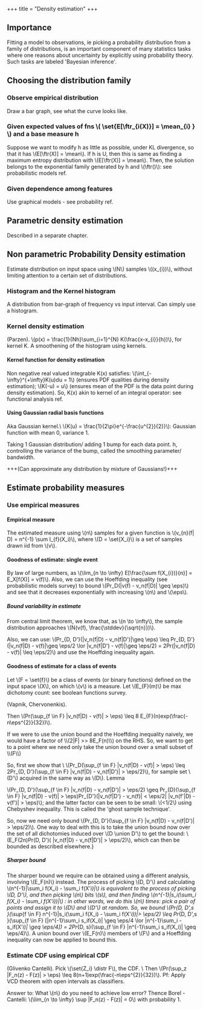 +++
title = "Density estimation"
+++

## Importance
Fitting a model to observations, ie picking a probability distribution from a family of distributions, is an important component of many statistics tasks where one reasons about uncertainty by explicitly using probability theory. Such tasks are labeled 'Bayesian inference'.

## Choosing the distribution family
### Observe empirical distribution
Draw a bar graph, see what the curve looks like.

### Given expected values of fns \\( \set{E[\ftr_{i(X)}] = \mean_{i} } \\) and a base measure h
Suppose we want to modify h as little as possible, under KL divergence, so that it has \\(E[\ftr(X)] = \mean\\). If h is U, then this is same as finding a maximum entropy distribution with \\(E[\ftr(X)] = \mean\\). Then, the solution belongs to the exponential family generated by h and \\(\ftr()\\): see probabilistic models ref.

### Given dependence among features
Use graphical models - see probability ref.

## Parametric density estimation
Described in a separate chapter.

## Non parametric Probability Density estimation
Estimate distribution on input space using \\(N\\) samples \\((x_{i})\\), without limiting attention to a certain set of distributions.

### Histogram and the Kernel histogram
A distribution from bar-graph of frequency vs input interval. Can simply use a histogram.

### Kernel density estimation
(Parzen). \\(p(x) = \frac{1}{Nh}\sum_{i=1}^{N} K(\frac{x-x_{i}}{h})\\), for kernel K. A smoothening of the histogram using kernels.

#### Kernel function for density estimation
Non negative real valued integrable K(x) satisfies: \\(\int_{-\infty}^{+\infty}K(u)du = 1\\) (ensures PDF qualities during density estimation); \\(K(-u) = u\\) (ensures mean of the PDF is the data point during density estimation). So, K(x) akin to kernel of an integral operator: see functional analysis ref.

#### Using Gaussian radial basis functions
Aka Gaussian kernel.\\
 \\(K(u) = \frac{1}{2\pi}e^{-\frac{u^{2}}{2}}\\): Gaussian function with mean 0, variance 1.

Taking 1 Gaussian distribution/ adding 1 bump for each data point. h, controlling the variance of the bump, called the smoothing parameter/ bandwidth.

+++(Can approximate any distribution by mixture of Gaussians!)+++

## Estimate probability measures
### Use empirical measures
#### Empirical measure
The estimated measure using \\(n\\) samples for a given function is \\(v_{n}(f| D) = n^{-1} \sum I_{f}(X_i)\\), where \\(D = \set{X_i}\\) is a set of samples drawn iid from \\(v\\). 

#### Goodness of estimate: single event
By law of large numbers, as \\(\lim_{n \to \infty} E[\frac{\sum f(X_{i})}{n}] = E_X[f(X)] = v(f)\\). Also, we can use the Hoeffding inequality (see probabilistic models survey) to bound \\(Pr_D(|v(f) - v_n(f|D)| \geq \eps)\\) and see that it decreases exponentially with increasing \\(n\\) and \\(\eps\\).

##### Bound variability in estimate
From central limit theorem, we know that, as \\(n \to \infty\\), the sample distribution approaches \\(N(v(f), \frac{\stddev}{\sqrt{n}})\\).

Also, we can use: \\(Pr_{D, D'}(|v_n(f|D) - v_n(f|D')|\geq \eps) \leq Pr_{D, D'}(|v_n(f|D) - v(f)|\geq \eps/2 \lor |v_n(f|D') - v(f)|\geq \eps/2) = 2Pr(|v_n(f|D) - v(f)| \leq \eps/2)\\) and use the Hoeffding inequality again.

#### Goodness of estimate for a class of events
Let \\(F = \set{f}\\) be a class of events (or binary functions) defined on the input space \\(X\\), on which \\(v\\) is a measure. Let \\(E_{F}(m)\\) be max dichotomy count: see boolean functions survey.

(Vapnik, Chervonenkis).

Then \\(Pr(\sup_{f \in F} |v_n(f|D) - v(f)| > \eps) \leq 8 E_{F}(n)exp(\frac{-n\eps^{2}}{32})\\).

<div class="proof">  If we were to use the union bound and the Hoeffding inequality naively, we would have a factor of \\(2|F| >> 8E_F(n)\\) on the RHS. So, we want to get to a point where we need only take the union bound over a small subset of \\(F\\)</div>

So, first we show that \\
\\(Pr_D(\sup_{f \in F} |v_n(f|D) - v(f)| > \eps) \leq 2Pr_{D, D'}(\sup_{f \in F} |v_n(f|D) - v_n(f|D')| > \eps/2)\\), for sample set \\(D'\\) acquired in the same way as \\(D\\). Lemma <div class="proof">\\(Pr_{D, D'}(\sup_{f \in F} |v_n(f|D) - v_n(f|D')| > \eps/2) \geq Pr_{D}(\sup_{f \in F} |v_n(f|D) - v(f)| > \eps)Pr_{D'}(|v_n(f|D') - v_n(f)| < \eps/2| |v_n(f'|D) - v(f')| > \eps)\\); and the latter factor can be seen to be small: \\(<1/2\\) using Chebyshev inequality. This is called the 'ghost sample technique'.</div>

So, now we need only bound \\(Pr_{D, D'}(\sup_{f \in F} |v_n(f|D) - v_n(f|D')| > \eps/2)\\). One way to deal with this is to take the union bound now over the set of all dichotomies induced over \\(D \union D'\\) to get the bound: \\(E_F(2n)Pr(D, D')( |v_n(f|D) - v_n(f|D')| > \eps/2)\\), which can then be bounded as described elsewhere.}

##### Sharper bound
The sharper bound we require can be obtained using a different analysis, involving \\(E_F(n)\\) instead. The process of picking \\(D, D'\\) and calculating \\(n^{-1}|\sum_i f(X_i) - \sum_i f(X'_i)|\\) is equivalent to the process of picking \\(D, D'\\), and then picking \\(n\\) bits \\(s\\), and then finding \\(n^{-1}|s_i(\sum_i f(X_i) - \sum_i f(X'_i))|\\) : in other words, we do this \\(n\\) times: pick a pair of points and assign it to \\(D\\) and \\(D'\\) at random. So, we bound \\(Pr_{D, D',s }(\sup_{f \in F} n^{-1}|s_i(\sum_i f(X_i) - \sum_i f(X'_i))|> \eps/2) \leq Pr_{D, D',s }(\sup_{f \in F} [|n^{-1}\sum_i s_if(X_i)| \geq \eps/4 \lor |n^{-1}\sum_i -s_if(X'_i)| \geq \eps/4]) = 2Pr_{D, s}(\sup_{f \in F} |n^{-1}\sum_i s_if(X_i)| \geq \eps/4)\\). A union bound over \\(E_F(n)\\) members of \\(F\\) and a Hoeffding inequality can now be applied to bound this.

### Estimate CDF using empirical CDF
(Glivenko Cantelli). Pick \\(\set{Z_i} \distr F\\), the CDF. \\
Then \\(Pr(\sup_z |F_n(z) - F(z)| > \eps) \leq 8(n+1)exp(\frac{-n\eps^{2}}{32})\\). Pf: Apply VCD theorem with open intervals as classifiers.

Answer to: What \\(n\\) do you need to achieve low error? Thence Borel - Cantelli: \\(\lim_{n \to \infty} \sup |F_n(z) - F(z)| = 0\\) with probability 1.

